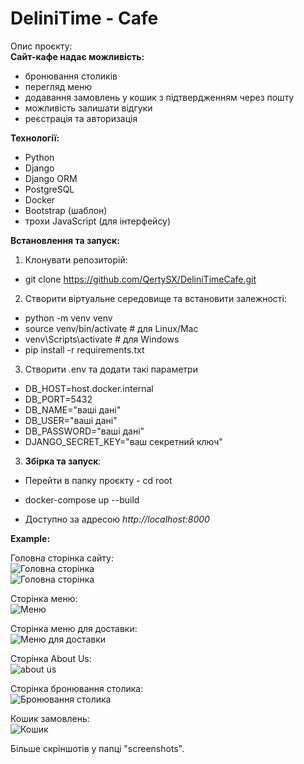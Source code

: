 # DeliniTime - Cafe

Опис проєкту:  
**Сайт-кафе надає можливість:**

- бронювання столиків  
- перегляд меню  
- додавання замовлень у кошик з підтвердженням через пошту  
- можливість залишати відгуки  
- реєстрація та авторизація  

**Технології:**

- Python  
- Django  
- Django ORM  
- PostgreSQL  
- Docker  
- Bootstrap (шаблон)  
- трохи JavaScript (для інтерфейсу)  

**Встановлення та запуск:**

1. Клонувати репозиторій:

- git clone https://github.com/QertySX/DeliniTimeCafe.git  

2. Створити віртуальне середовище та встановити залежності:

- python -m venv venv  
- source venv/bin/activate # для Linux/Mac  
- venv\Scripts\activate # для Windows  
- pip install -r requirements.txt  

3. Створити .env та додати такі параметри

- DB_HOST=host.docker.internal
- DB_PORT=5432
- DB_NAME="ваші дані"
- DB_USER="ваші дані"
- DB_PASSWORD="ваші дані"
- DJANGO_SECRET_KEY="ваш секретний ключ"

3. **Збірка та запуск**:  

- Перейти в папку проєкту - cd root  
- docker-compose up --build  

- Доступно за адресою *http://localhost:8000*  

**Example:**

Головна сторінка сайту:  
![Головна сторінка](root/screenshots/1.png)  
![Головна сторінка](root/screenshots/2.png)  

Сторінка меню:  
![Меню](root/screenshots/3.png)  

Сторінка меню для доставки:  
![Меню для доставки](root/screenshots/4.png)  

Сторінка About Us:  
![about us](root/screenshots/5.png)  

Сторінка бронювання столика:  
![Бронювання столика](root/screenshots/6.png)  

Кошик замовлень:  
![Кошик](root/screenshots/8.png)  

Більше скріншотів у папці "screenshots".


